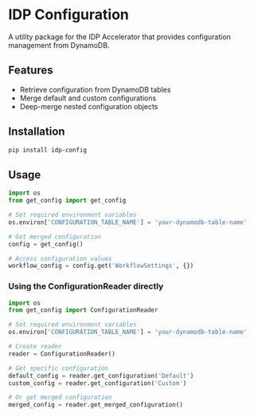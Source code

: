 # IDP Configuration

A utility package for the IDP Accelerator that provides configuration management from DynamoDB.

## Features

- Retrieve configuration from DynamoDB tables
- Merge default and custom configurations
- Deep-merge nested configuration objects

## Installation

```bash
pip install idp-config
```

## Usage

```python
import os
from get_config import get_config

# Set required environment variables
os.environ['CONFIGURATION_TABLE_NAME'] = 'your-dynamodb-table-name'

# Get merged configuration
config = get_config()

# Access configuration values
workflow_config = config.get('WorkflowSettings', {})
```

### Using the ConfigurationReader directly

```python
import os
from get_config import ConfigurationReader

# Set required environment variables
os.environ['CONFIGURATION_TABLE_NAME'] = 'your-dynamodb-table-name'

# Create reader
reader = ConfigurationReader()

# Get specific configuration
default_config = reader.get_configuration('Default')
custom_config = reader.get_configuration('Custom')

# Or get merged configuration
merged_config = reader.get_merged_configuration()
```